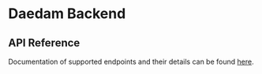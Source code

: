 # Daedam Backend

## API Reference
Documentation of supported endpoints and their details can be found [here](./apidoc.md).
